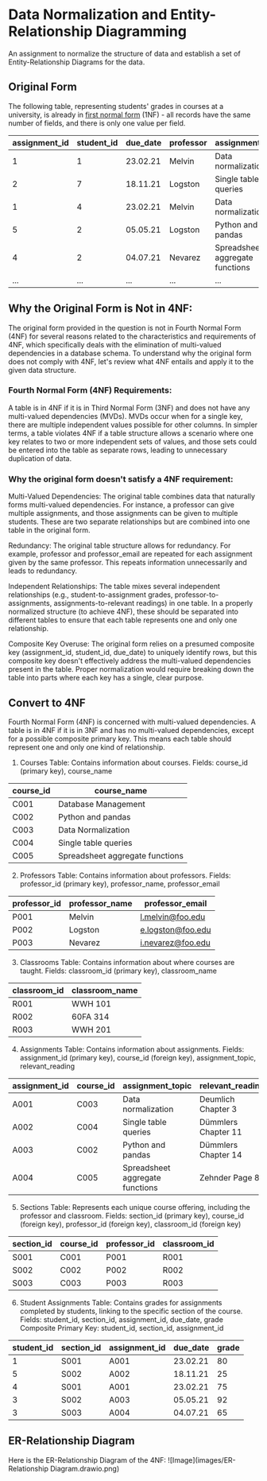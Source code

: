 # Data Normalization and Entity-Relationship Diagramming
An assignment to normalize the structure of data and establish a set of Entity-Relationship Diagrams for the data.   
## Original Form
The following table, representing students' grades in courses at a university, is already in [first normal form](/courses/database-design/normal-forms-simple-guide/#first-normal-form) (1NF) - all records have the same number of fields, and there is only one value per field.

| assignment_id | student_id | due_date | professor | assignment_topic                | classroom | grade | relevant_reading    | professor_email   |
| :------------ | :--------- | :------- | :-------- | :------------------------------ | :-------- | :---- | :------------------ | :---------------- |
| 1             | 1          | 23.02.21 | Melvin    | Data normalization              | WWH 101   | 80    | Deumlich Chapter 3  | l.melvin@foo.edu  |
| 2             | 7          | 18.11.21 | Logston   | Single table queries            | 60FA 314  | 25    | Dümmlers Chapter 11 | e.logston@foo.edu |
| 1             | 4          | 23.02.21 | Melvin    | Data normalization              | WWH 101   | 75    | Deumlich Chapter 3  | l.melvin@foo.edu  |
| 5             | 2          | 05.05.21 | Logston   | Python and pandas               | 60FA 314  | 92    | Dümmlers Chapter 14 | e.logston@foo.edu |
| 4             | 2          | 04.07.21 | Nevarez   | Spreadsheet aggregate functions | WWH 201   | 65    | Zehnder Page 87     | i.nevarez@foo.edu |
| ...           | ...        | ...      | ...       | ...                             | ...       | ...   | ...                 | ...               |

## Why the Original Form is Not in 4NF:

The original form provided in the question is not in Fourth Normal Form (4NF) for several reasons related to the characteristics and requirements of 4NF, which specifically deals with the elimination of multi-valued dependencies in a database schema. To understand why the original form does not comply with 4NF, let's review what 4NF entails and apply it to the given data structure.   

### Fourth Normal Form (4NF) Requirements:

A table is in 4NF if it is in Third Normal Form (3NF) and does not have any multi-valued dependencies (MVDs). MVDs occur when for a single key, there are multiple independent values possible for other columns.
In simpler terms, a table violates 4NF if a table structure allows a scenario where one key relates to two or more independent sets of values, and those sets could be entered into the table as separate rows, leading to unnecessary duplication of data.  

### Why the original form doesn't satisfy a 4NF requirement: 

Multi-Valued Dependencies: The original table combines data that naturally forms multi-valued dependencies. For instance, a professor can give multiple assignments, and those assignments can be given to multiple students. These are two separate relationships but are combined into one table in the original form.  

Redundancy: The original table structure allows for redundancy. For example, professor and professor_email are repeated for each assignment given by the same professor. This repeats information unnecessarily and leads to redundancy.   

Independent Relationships: The table mixes several independent relationships (e.g., student-to-assignment grades, professor-to-assignments, assignments-to-relevant readings) in one table. In a properly normalized structure (to achieve 4NF), these should be separated into different tables to ensure that each table represents one and only one relationship.   

Composite Key Overuse: The original form relies on a presumed composite key (assignment_id, student_id, due_date) to uniquely identify rows, but this composite key doesn't effectively address the multi-valued dependencies present in the table. Proper normalization would require breaking down the table into parts where each key has a single, clear purpose.    

## Convert to 4NF
Fourth Normal Form (4NF) is concerned with multi-valued dependencies. A table is in 4NF if it is in 3NF and has no multi-valued dependencies, except for a possible composite primary key. This means each table should represent one and only one kind of relationship.

1. Courses Table: Contains information about courses.
Fields: course_id (primary key), course_name

| course_id | course_name                     |
|-----------|---------------------------------|
| C001      | Database Management             |
| C002      | Python and pandas               |
| C003      | Data Normalization              |
| C004      | Single table queries            |
| C005      | Spreadsheet aggregate functions |

2. Professors Table: Contains information about professors.
Fields: professor_id (primary key), professor_name, professor_email

| professor_id | professor_name | professor_email     |
|--------------|----------------|---------------------|
| P001         | Melvin         | l.melvin@foo.edu    |
| P002         | Logston        | e.logston@foo.edu   |
| P003         | Nevarez        | i.nevarez@foo.edu   |

3. Classrooms Table: Contains information about where courses are taught.
Fields: classroom_id (primary key), classroom_name

| classroom_id | classroom_name |
|--------------|----------------|
| R001         | WWH 101        |
| R002         | 60FA 314       |
| R003         | WWH 201        |

4. Assignments Table: Contains information about assignments.
Fields: assignment_id (primary key), course_id (foreign key), assignment_topic, relevant_reading

| assignment_id | course_id | assignment_topic                | relevant_reading      |
|---------------|-----------|---------------------------------|-----------------------|
| A001          | C003      | Data normalization              | Deumlich Chapter 3    |
| A002          | C004      | Single table queries            | Dümmlers Chapter 11   |
| A003          | C002      | Python and pandas               | Dümmlers Chapter 14   |
| A004          | C005      | Spreadsheet aggregate functions | Zehnder Page 87       |

5. Sections Table: Represents each unique course offering, including the professor and classroom.
Fields: section_id (primary key), course_id (foreign key), professor_id (foreign key), classroom_id (foreign key)  

| section_id | course_id | professor_id | classroom_id |
|------------|-----------|--------------|--------------|
| S001       | C001      | P001         | R001         |
| S002       | C002      | P002         | R002         |
| S003       | C003      | P003         | R003         |
 
6. Student Assignments Table: Contains grades for assignments completed by students, linking to the specific section of the course.
Fields: student_id, section_id, assignment_id, due_date, grade
Composite Primary Key: student_id, section_id, assignment_id

| student_id | section_id | assignment_id | due_date | grade |
|------------|------------|---------------|----------|-------|
| 1          | S001       | A001          | 23.02.21 | 80    |
| 5          | S002       | A002          | 18.11.21 | 25    |
| 4          | S001       | A001          | 23.02.21 | 75    |
| 3          | S002       | A003          | 05.05.21 | 92    |
| 3          | S003       | A004          | 04.07.21 | 65    |

## ER-Relationship Diagram
Here is the ER-Relationship Diagram of the 4NF:
![Image](images/ER-Relationship Diagram.drawio.png)
